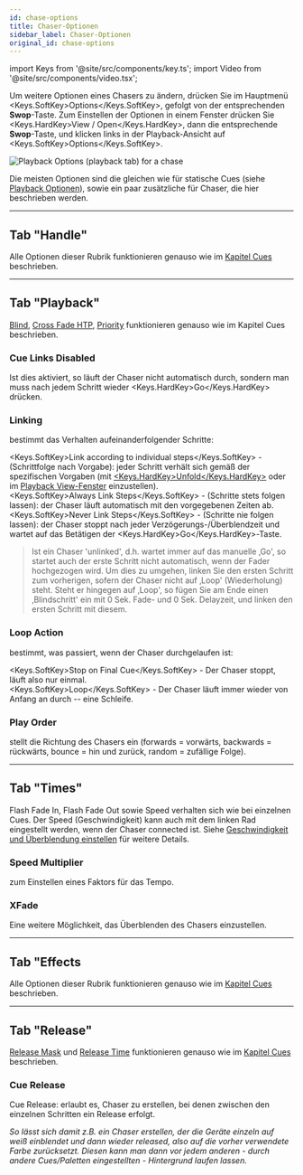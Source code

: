 ```yaml
---
id: chase-options
title: Chaser-Optionen
sidebar_label: Chaser-Optionen
original_id: chase-options
---
```


import Keys from '@site/src/components/key.ts';
import Video from '@site/src/components/video.tsx';

Um weitere Optionen eines Chasers zu ändern, drücken Sie im Hauptmenü
<Keys.SoftKey>Options</Keys.SoftKey>, gefolgt von der entsprechenden <strong>Swop</strong>-Taste. Zum
Einstellen der Optionen in einem Fenster drücken Sie <Keys.HardKey>View / Open</Keys.HardKey>, dann die
entsprechende <strong>Swop</strong>-Taste, und klicken links in der Playback-Ansicht
auf <Keys.SoftKey>Options</Keys.SoftKey>.

![Playback Options (playback tab) for a chase](/docs/images/Playback-Options-Chase-Playback-Tab.png)

Die meisten Optionen sind die gleichen wie für statische Cues (siehe
[Playback Optionen](../cues/playback-options.md)), sowie ein paar 
zusätzliche für Chaser, die hier beschrieben werden.

---

## Tab "Handle"

Alle Optionen dieser Rubrik funktionieren genauso wie im [Kapitel Cues](../cues/playback-options.md#playback-options----tab-handle) beschrieben.

---

## Tab "Playback"

[Blind](../cues/playback-options.md#blind), [Cross Fade HTP](../cues/playback-options.md#cross-fade-htp), [Priority](../cues/playback-options.md#priority) funktionieren genauso wie im Kapitel Cues beschrieben.

### Cue Links Disabled
Ist dies aktiviert, so läuft der Chaser nicht
automatisch durch, sondern man muss nach jedem Schritt wieder <Keys.HardKey>Go</Keys.HardKey>
drücken.

### Linking
bestimmt das Verhalten aufeinanderfolgender Schritte:

<Keys.SoftKey>Link according to individual steps</Keys.SoftKey> - (Schrittfolge nach Vorgabe):
jeder Schritt verhält sich gemäß der spezifischen Vorgaben (mit
[<Keys.HardKey>Unfold</Keys.HardKey>](editing-a-chase.md#ändern-eines-chasers-mit-der-unfold-funktion) oder im [Playback View-Fenster](editing-a-chase.md#einen-chaser-zum-editieren-öffnen) einzustellen).\
<Keys.SoftKey>Always Link Steps</Keys.SoftKey> - (Schritte stets folgen lassen): der Chaser
läuft automatisch mit den vorgegebenen Zeiten ab.\
<Keys.SoftKey>Never Link Steps</Keys.SoftKey> - (Schritte nie folgen lassen): der Chaser stoppt
nach jeder Verzögerungs-/Überblendzeit und wartet auf das Betätigen
der <Keys.HardKey>Go</Keys.HardKey>-Taste.

> Ist ein Chaser 'unlinked', d.h. wartet immer auf das manuelle ‚Go', so startet auch der erste Schritt nicht automatisch, wenn der Fader hochgezogen wird. Um dies zu umgehen, linken Sie den ersten Schritt zum vorherigen, sofern der Chaser nicht auf ‚Loop' (Wiederholung) steht. Steht er hingegen auf ‚Loop', so fügen Sie am Ende einen ‚Blindschritt' ein mit 0 Sek. Fade- und 0 Sek. Delayzeit, und linken den ersten Schritt mit diesem.

### Loop Action
bestimmt, was passiert, wenn der Chaser durchgelaufen ist:

<Keys.SoftKey>Stop on Final Cue</Keys.SoftKey> - Der Chaser stoppt, läuft also nur einmal.\
<Keys.SoftKey>Loop</Keys.SoftKey> - Der Chaser läuft immer wieder von Anfang an durch -- eine
Schleife.

### Play Order
stellt die Richtung des Chasers ein (forwards = vorwärts, backwards 
= rückwärts, bounce = hin und zurück, random = zufällige Folge).

---

## Tab "Times"

Flash Fade In, Flash Fade Out sowie Speed verhalten sich wie bei
einzelnen Cues. Der Speed (Geschwindigkeit) kann auch mit dem linken Rad
eingestellt werden, wenn der Chaser connected ist. Siehe [Geschwindigkeit und Überblendung einstellen](chase-playback.md#geschwindigkeit-und-überblendung-einstellen) für weitere Details.

### Speed Multiplier
zum Einstellen eines Faktors für das Tempo.

### XFade
Eine weitere Möglichkeit, das Überblenden des Chasers
einzustellen.

---

## Tab "Effects

Alle Optionen dieser Rubrik funktionieren genauso wie im [Kapitel Cues](../cues/playback-options.md#playback-options----tab-effects) beschrieben.

---

## Tab "Release"

[Release Mask](../cues/playback-options.md#release-mask) und 
[Release Time](../cues/playback-options.md#release-time) funktionieren genauso wie im
[Kapitel Cues](../cues/playback-options.md#playback-options----tab-release) beschrieben.

### Cue Release
Cue Release: erlaubt es, Chaser zu erstellen, bei denen zwischen den
einzelnen Schritten ein Release erfolgt. 

*So lässt sich damit z.B. ein Chaser erstellen, der die Geräte einzeln 
auf weiß einblendet und dann wieder released, also auf die vorher 
verwendete Farbe zurücksetzt. Diesen kann man dann vor jedem anderen - durch andere Cues/Paletten eingestellten - Hintergrund laufen lassen.*